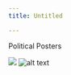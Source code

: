 ```yaml
---
title: Untitled

---
```


Political Posters


![](https://i.imgur.com/YNAZXMm.jpg)
![alt text](https://files.slack.com/files-pri/T0HTW3H0V-F050ZL0JHRS/glaad.jpeg?pub_secret=547b9cf87b)
